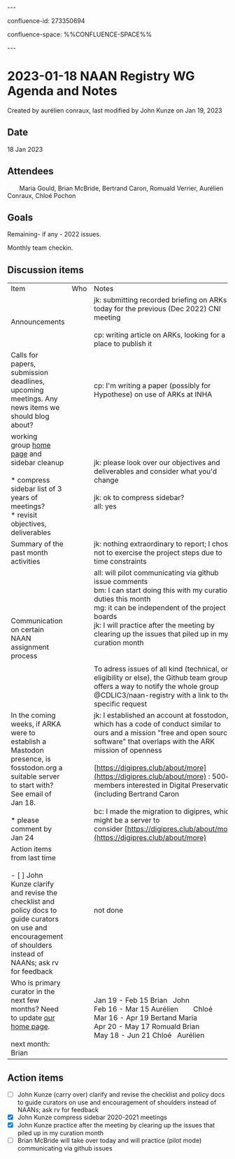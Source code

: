 \---

confluence-id: 273350694

confluence-space: %%CONFLUENCE-SPACE%%

\---

2023-01-18 NAAN Registry WG Agenda and Notes
============================================

Created by aurélien conraux, last modified by John Kunze on Jan 19, 2023

Date
----

18 Jan 2023

Attendees
---------

       Maria Gould, Brian McBride, Bertrand Caron, Romuald Verrier, Aurélien Conraux, Chloé Pochon

Goals
-----

Remaining- if any - 2022 issues.

Monthly team checkin.

Discussion items
----------------

|     |     |     |
| --- | --- | --- |
| Item | Who | Notes |
| Announcements |     | jk: submitting recorded briefing on ARKs today for the previous (Dec 2022) CNI meeting<br><br>cp: writing article on ARKs, looking for a place to publish it |
| Calls for papers, submission deadlines, upcoming meetings. Any news items we should blog about? |     | cp: I'm writing a paper (possibly for Hypothese) on use of ARKs at INHA |
| working group [home page](https://wiki.lyrasis.org/display/ARKs/Technical+Working+Group) and sidebar cleanup<br><br>*   compress sidebar list of 3 years of meetings?<br>*   revisit objectives, deliverables |     | jk: please look over our objectives and deliverables and consider what you'd change<br><br>jk: ok to compress sidebar?  <br>all: yes |
| Summary of the past month activities |     | jk: nothing extraordinary to report; I chose not to exercise the project steps due to time constraints |
| Communication on certain NAAN assignment process |     | all: will pilot communicating via github issue comments  <br>bm: I can start doing this with my curation duties this month  <br>mg: it can be independent of the project boards  <br>jk: I will practice after the meeting by clearing up the issues that piled up in my curation month<br><br>  <br>To adress issues of all kind (technical, or eligibility or else), the Github team group offers a way to notify the whole group @CDLIC3/naan-registry with a link to the specific request |
| In the coming weeks, if ARKA were to establish a Mastodon presence, is fosstodon.org a suitable server to start with? See email of Jan 18.<br><br>*   please comment by Jan 24 |     | jk: I established an account at fosstodon, which has a code of conduct similar to ours and a mission "free and open source software" that overlaps with the ARK mission of openness<br><br>[https://digipres.club/about/more](https://digipres.club/about/more) : 500+ members interested in Digital Preservation (including Bertrand Caron <br><br>bc: I made the migration to digipres, which might be a server to consider [https://digipres.club/about/more](https://digipres.club/about/more) |
| Action items from last time<br><br>- [ ] John Kunze clarify and revise the checklist and policy docs to guide curators on use and encouragement of shoulders instead of NAANs; ask rv for feedback |     | not done |
| Who is primary curator in the next few months? Need to update [our home page](https://wiki.lyrasis.org/display/ARKs/NAAN+Registry+Working+Group).<br><br>next month: Brian |     | Jan 19 - Feb 15 Brian   John  <br>Feb 16 - Mar 15 Aurélien        Chloé  <br>Mar 16 - Apr 19 Bertand Maria  <br>Apr 20 - May 17 Romuald Brian  <br>May 18 - Jun 21 Chloé   Aurélien |

Action items
------------

- [ ] John Kunze (carry over) clarify and revise the checklist and policy docs to guide curators on use and encouragement of shoulders instead of NAANs; ask rv for feedback
- [x] John Kunze compress sidebar 2020-2021 meetings
- [x] John Kunze practice after the meeting by clearing up the issues that piled up in my curation month
- [ ] Brian McBride will take over today and will practice (pilot mode) communicating via github issues
